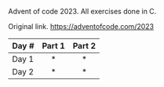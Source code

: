 Advent of code 2023. All exercises done in C.

Original link. https://adventofcode.com/2023

| Day # | Part 1 | Part 2 |
| :---- | :----: | :----: |
| Day 1 |   *    |  *     |
| Day 2 |   *    |  *     |